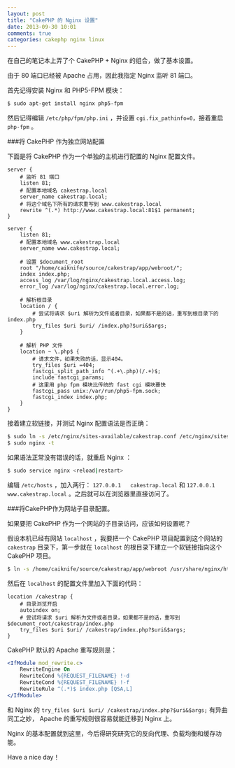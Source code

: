```yaml
---
layout: post
title: "CakePHP 的 Nginx 设置"
date: 2013-09-30 10:01
comments: true
categories: cakephp nginx linux
---
```

在自己的笔记本上弄了个 CakePHP + Nginx 的组合，做了基本设置。

由于 80 端口已经被 Apache 占用，因此我指定 Nginx 监听 81 端口。

首先记得安装 Nginx 和 PHP5-FPM 模块：

``` bash
$ sudo apt-get install nginx php5-fpm
```

然后记得编辑 `/etc/php/fpm/php.ini` ，并设置 `cgi.fix_pathinfo=0`，接着重启 `php-fpm` 。

<!-- more -->

###将 CakePHP 作为独立网站配置

下面是将 CakePHP 作为一个单独的主机进行配置的 Nginx 配置文件。

``` nginx /etc/nginx/sites-available/cakestrap.conf
server {
    # 监听 81 端口
    listen 81; 
    # 配置本地域名 cakestrap.local
    server_name cakestrap.local; 
    # 将这个域名下所有的请求重写到 www.cakestrap.local
    rewrite ^(.*) http://www.cakestrap.local:81$1 permanent; 
}

server {
    listen 81;
    # 配置本地域名 www.cakestrap.local
    server_name www.cakestrap.local;
    
    # 设置 $document_root
    root "/home/caiknife/source/cakestrap/app/webroot/";
    index index.php;
    access_log /var/log/nginx/cakestrap.local.access.log;
    error_log /var/log/nginx/cakestrap.local.error.log;
    
    # 解析根目录
    location / {
        # 尝试将请求 $uri 解析为文件或者目录，如果都不是的话，重写到根目录下的 index.php 
        try_files $uri $uri/ /index.php?$uri&$args;
    }
    
    # 解析 PHP 文件
    location ~ \.php$ {
        # 请求文件，如果失败的话，显示404。
        try_files $uri =404;
        fastcgi_split_path_info ^(.+\.php)(/.+)$;
        include fastcgi_params;
        # 这里用 php fpm 模块比传统的 fast cgi 模块要快
        fastcgi_pass unix:/var/run/php5-fpm.sock;
        fastcgi_index index.php;
    }
}
```

接着建立软链接，并测试 Nginx 配置语法是否正确：
``` bash
$ sudo ln -s /etc/nginx/sites-available/cakestrap.conf /etc/nginx/sites-enable/cakestrap.conf
$ sudo nginx -t
```

如果语法正常没有错误的话，就重启 Nginx ：

``` bash
$ sudo service nginx <reload|restart>
```

编辑 `/etc/hosts` ，加入两行： `127.0.0.1   cakestrap.local` 和 `127.0.0.1   www.cakestrap.local` 。之后就可以在浏览器里直接访问了。

###将CakePHP作为网站子目录配置。

如果要把 CakePHP 作为一个网站的子目录访问，应该如何设置呢？

假设本机已经有网站 `localhost` ，我要把一个 CakePHP 项目配置到这个网站的 `cakestrap` 目录下，第一步就在 `localhost` 的根目录下建立一个软链接指向这个 CakePHP 项目。

``` bash
$ ln -s /home/caiknife/source/cakestrap/app/webroot /usr/share/nginx/html/cakestrap
```

然后在 `localhost` 的配置文件里加入下面的代码：

``` nginx 
location /cakestrap {
    # 目录浏览开启
    autoindex on;
    # 尝试将请求 $uri 解析为文件或者目录，如果都不是的话，重写到 $document_root/cakestrap/index.php 
    try_files $uri $uri/ /cakestrap/index.php?$uri&$args;
}
```

CakePHP 默认的 Apache 重写规则是：

``` apache
<IfModule mod_rewrite.c>
    RewriteEngine On
    RewriteCond %{REQUEST_FILENAME} !-d
    RewriteCond %{REQUEST_FILENAME} !-f
    RewriteRule ^(.*)$ index.php [QSA,L]
</IfModule>
```

和 Nginx 的 `try_files $uri $uri/ /cakestrap/index.php?$uri&$args;` 有异曲同工之妙， Apache 的重写规则很容易就能迁移到 Nginx 上。

Nginx 的基本配置就到这里，今后得研究研究它的反向代理、负载均衡和缓存功能。

Have a nice day！